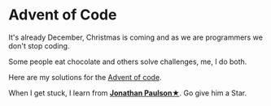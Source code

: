 
<h1>Advent of Code</h1>
<p>It's already December, Christmas is coming and as we are programmers we don't stop coding.</p>
<p>Some people eat chocolate and others solve challenges, me, I do both.</p>
<p>Here are my solutions for the <a href='https://adventofcode.com'>Advent of code</a>.<p>

<p>When I get stuck, I learn from <b><a href='https://github.com/jonathanpaulson/AdventOfCode/tree/master'>Jonathan Paulson★</a></b>. Go give him a Star.</p>



